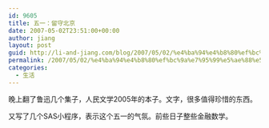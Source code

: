 ```yaml
---
id: 9605
title: 五一：留守北京
date: 2007-05-02T23:51:00+00:00
author: jiang
layout: post
guid: http://li-and-jiang.com/blog/2007/05/02/%e4%ba%94%e4%b8%80%ef%bc%9a%e7%95%99%e5%ae%88%e5%8c%97%e4%ba%ac/
permalink: /2007/05/02/%e4%ba%94%e4%b8%80%ef%bc%9a%e7%95%99%e5%ae%88%e5%8c%97%e4%ba%ac/
categories:
  - 生活
---
```

晚上翻了鲁迅几个集子，人民文学2005年的本子。文字，很多值得珍惜的东西。 

又写了几个SAS小程序，表示这个五一的气氛。前些日子整些金融数学。
